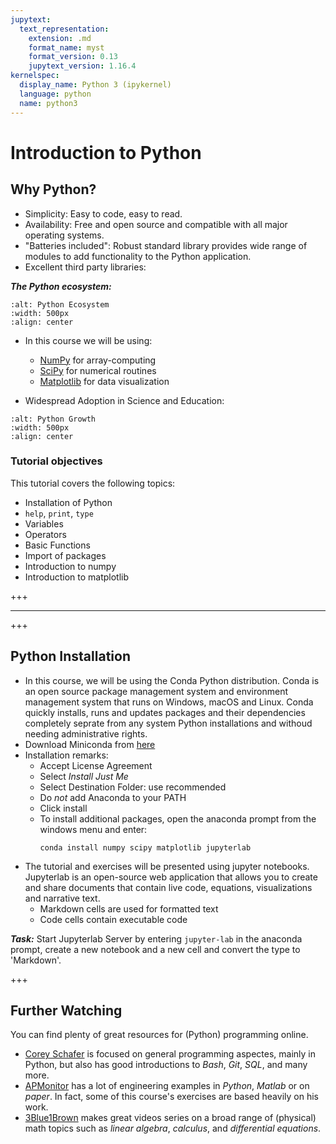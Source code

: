 ```yaml
---
jupytext:
  text_representation:
    extension: .md
    format_name: myst
    format_version: 0.13
    jupytext_version: 1.16.4
kernelspec:
  display_name: Python 3 (ipykernel)
  language: python
  name: python3
---
```


# Introduction to Python

## Why Python?
- Simplicity: Easy to code, easy to read.
- Availability: Free and open source and compatible with all major operating systems.
- "Batteries included": Robust standard library provides wide range of modules to add functionality to the Python application.
- Excellent third party libraries:

***The Python ecosystem:***

```{figure} ./images/python_ecosystem.png
:alt: Python Ecosystem
:width: 500px
:align: center
```

- In this course we will be using:
    - [NumPy](https://www.numpy.org/) for array-computing
    - [SciPy](https://www.scipy.org/) for numerical routines
    - [Matplotlib](https://www.matplotlib.org/) for data visualization

- Widespread Adoption in Science and Education:


```{figure} ./images/stackoverflow-growth.png
:alt: Python Growth
:width: 500px
:align: center
```

### Tutorial objectives
This tutorial covers the following topics:
- Installation of Python
- `help`, `print`, `type`
- Variables
- Operators
- Basic Functions
- Import of packages
- Introduction to numpy
- Introduction to matplotlib

+++

___

+++

## Python Installation
- In this course, we will be using the Conda Python distribution. Conda is an open source package management system and environment management system that runs on Windows, macOS and Linux. Conda quickly installs, runs and updates packages and their dependencies completely seprate from any system Python installations and withoud needing administrative rights.
- Download Miniconda from [here](https://docs.conda.io/en/latest/miniconda.html)
- Installation remarks:
    - Accept License Agreement
    - Select *Install Just Me*
    - Select Destination Folder: use recommended
    - Do *not* add Anaconda to your PATH
    - Click install
    - To install additional packages, open the anaconda prompt from the windows menu and enter:
        ```
        conda install numpy scipy matplotlib jupyterlab
        ```
- The tutorial and exercises will be presented using jupyter notebooks. Jupyterlab is an open-source web application that allows you to create and share documents that contain live code, equations, visualizations and narrative text.
    - Markdown cells are used for formatted text
    - Code cells contain executable code

***Task:*** Start Jupyterlab Server by entering ``` jupyter-lab ``` in the anaconda prompt, create a new notebook and a new cell and convert the type to 'Markdown'.

+++

## Further Watching
You can find plenty of great resources for (Python) programming online.
- [Corey Schafer](https://www.youtube.com/user/schafer5) is focused on general programming aspectes, mainly in Python, but also has good introductions to *Bash*, *Git*, *SQL*, and many more.
- [APMonitor](https://www.youtube.com/user/APMonitorCom) has a lot of engineering examples in *Python*, *Matlab* or on *paper*. In fact, some of this course's exercises are based heavily on his work.
- [3Blue1Brown](https://www.youtube.com/channel/UCYO_jab_esuFRV4b17AJtAw) makes great videos series on a broad range of (physical) math topics such as *linear algebra*, *calculus*, and *differential equations*.
